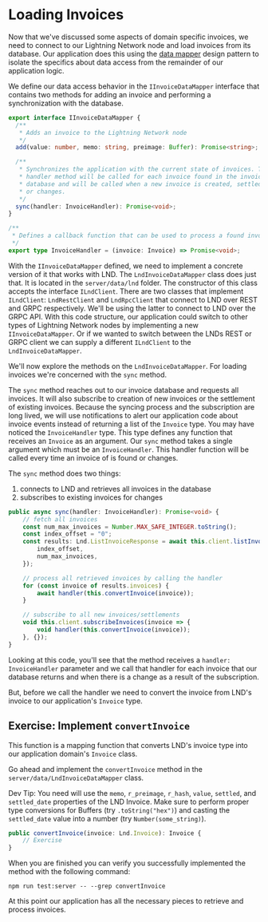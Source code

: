 # Loading Invoices

Now that we've discussed some aspects of domain specific invoices, we need to connect to our Lightning Network node and load invoices from its database. Our application does this using the [data mapper](https://martinfowler.com/eaaCatalog/dataMapper.html) design pattern to isolate the specifics about data access from the remainder of our application logic.

We define our data access behavior in the `IInvoiceDataMapper` interface that contains two methods for adding an invoice and performing a synchronization with the database.

```typescript
export interface IInvoiceDataMapper {
  /**
   * Adds an invoice to the Lightning Network node
   */
  add(value: number, memo: string, preimage: Buffer): Promise<string>;

  /**
   * Synchronizes the application with the current state of invoices. The
   * handler method will be called for each invoice found in the invoice
   * database and will be called when a new invoice is created, settled,
   * or changes.
   */
  sync(handler: InvoiceHandler): Promise<void>;
}

/**
 * Defines a callback function that can be used to process a found invoice.
 */
export type InvoiceHandler = (invoice: Invoice) => Promise<void>;
```

With the `IInvoiceDataMapper` defined, we need to implement a concrete version of it that works with LND. The `LndInvoiceDataMapper` class does just that. It is located in the `server/data/lnd` folder. The constructor of this class accepts the interface `ILndClient`. There are two classes that implement `ILndClient`: `LndRestClient` and `LndRpcClient` that connect to LND over REST and GRPC respectively. We'll be using the latter to connect to LND over the GRPC API. With this code structure, our application could switch to other types of Lightning Network nodes by implementing a new `IInvoiceDataMapper`. Or if we wanted to switch between the LNDs REST or GRPC client we can supply a different `ILndClient` to the `LndInvoiceDataMapper`.

We'll now explore the methods on the `LndInvoiceDataMapper`. For loading invoices we're concerned with the `sync` method.

The `sync` method reaches out to our invoice database and requests all invoices. It will also subscribe to creation of new invoices or the settlement of existing invoices. Because the syncing process and the subscription are long lived, we will use notifications to alert our application code about invoice events instead of returning a list of the `Invoice` type. You may have noticed the `InvoiceHandler` type. This type defines any function that receives an `Invoice` as an argument. Our `sync` method takes a single argument which must be an `InvoiceHandler`. This handler function will be called every time an invoice of is found or changes.

The `sync` method does two things:

1. connects to LND and retrieves all invoices in the database
1. subscribes to existing invoices for changes

```typescript
public async sync(handler: InvoiceHandler): Promise<void> {
    // fetch all invoices
    const num_max_invoices = Number.MAX_SAFE_INTEGER.toString();
    const index_offset = "0";
    const results: Lnd.ListInvoiceResponse = await this.client.listInvoices({
        index_offset,
        num_max_invoices,
    });

    // process all retrieved invoices by calling the handler
    for (const invoice of results.invoices) {
        await handler(this.convertInvoice(invoice));
    }

    // subscribe to all new invoices/settlements
    void this.client.subscribeInvoices(invoice => {
        void handler(this.convertInvoice(invoice));
    }, {});
}
```

Looking at this code, you'll see that the method receives a `handler: InvoiceHandler` parameter and we call that handler for each invoice that our database returns and when there is a change as a result of the subscription.

But, before we call the handler we need to convert the invoice from LND's invoice to our application's `Invoice` type.

## Exercise: Implement `convertInvoice`

This function is a mapping function that converts LND's invoice type into our application domain's `Invoice` class.

Go ahead and implement the `convertInvoice` method in the `server/data/LndInvoiceDataMapper` class.

Dev Tip: You need will use the `memo`, `r_preimage`, `r_hash`, `value`, `settled`, and `settled_date` properties of the LND Invoice. Make sure to perform proper type conversions for Buffers (try `.toString("hex")`) and casting the `settled_date` value into a number (try `Number(some_string)`).

```typescript
public convertInvoice(invoice: Lnd.Invoice): Invoice {
    // Exercise
}
```

When you are finished you can verify you successfully implemented the method with the following command:

```
npm run test:server -- --grep convertInvoice
```

At this point our application has all the necessary pieces to retrieve and process invoices.
